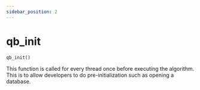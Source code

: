 ```yaml
---
sidebar_position: 2
---
```


# qb_init

```
qb_init()
```

This function is called for every thread once before executing the algorithm. This is to allow developers to do pre-initialization such as opening a database.


